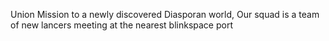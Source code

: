Union Mission to a newly discovered Diasporan world, Our squad is a team of new lancers meeting at the nearest blinkspace port 